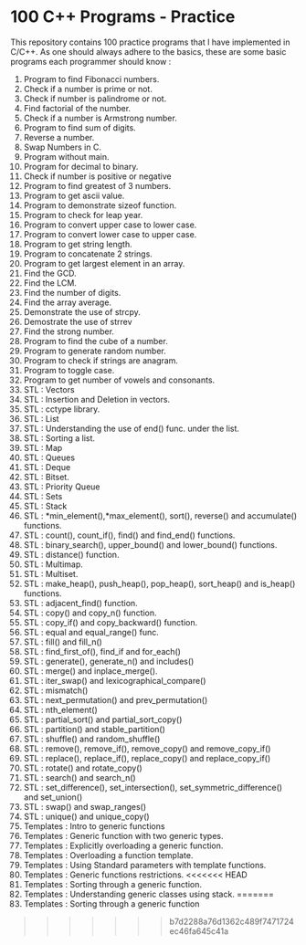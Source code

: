 # **100 C++ Programs - Practice**

This repository contains 100 practice programs that I have implemented in C/C++. As one should always adhere to the basics, these are some basic programs each programmer should know :

1. Program to find Fibonacci numbers.
2. Check if a number is prime or not.
3. Check if number is palindrome or not.
4. Find factorial of the number.
5. Check if a number is Armstrong number.
6. Program to find sum of digits.
7. Reverse a number.
8. Swap Numbers in C.
9. Program without main.
10. Program for decimal to binary.
11. Check if number is positive or negative
12. Program to find greatest of 3 numbers.
13. Program to get ascii value.
14. Program to demonstrate sizeof function.
15. Program to check for leap year.
16. Program to convert upper case to lower case.
17. Program to convert lower case to upper case.
18. Program to get string length.
19. Program to concatenate 2 strings.
20. Program to get largest element in an array.
21. Find the GCD.
22. Find the LCM.
23. Find the number of digits.
24. Find the array average.
25. Demonstrate the use of strcpy.
26. Demostrate the use of strrev
27. Find the strong number.
28. Program to find the cube of a number.
29. Program to generate random number.
30. Program to check if strings are anagram.
31. Program to toggle case.
32. Program to get number of vowels and consonants.
33. STL : Vectors
34. STL : Insertion and Deletion in vectors.
35. STL : cctype library.
36. STL : List
37. STL : Understanding the use of end() func. under the list.
38. STL : Sorting a list.
39. STL : Map
40. STL : Queues
41. STL : Deque
42. STL : Bitset.
43. STL : Priority Queue
44. STL : Sets
45. STL : Stack
46. STL : *min_element(),*max_element(), sort(), reverse() and accumulate() functions.
47. STL : count(), count_if(), find() and find_end() functions.
48. STL : binary_search(), upper_bound() and lower_bound() functions.
49. STL : distance() function.
50. STL : Multimap.
51. STL : Multiset.
52. STL : make_heap(), push_heap(), pop_heap(), sort_heap() and is_heap() functions.
53. STL : adjacent_find() function.
54. STL : copy() and copy_n() function.
55. STL : copy_if() and copy_backward() function.
56. STL : equal and equal_range() func.
57. STL : fill() and fill_n()
58. STL : find_first_of(), find_if and for_each()
59. STL : generate(), generate_n() and includes()
60. STL : merge() and inplace_merge().
61. STL : iter_swap() and lexicographical_compare()
62. STL : mismatch()
63. STL : next_permutation() and prev_permutation()
64. STL : nth_element()
65. STL : partial_sort() and partial_sort_copy()
66. STL : partition() and stable_partition()
67. STL : shuffle() and random_shuffle()
68. STL : remove(), remove_if(), remove_copy() and remove_copy_if()
69. STL : replace(), replace_if(), replace_copy() and replace_copy_if()
70. STL : rotate() and rotate_copy()
71. STL : search() and search_n()
72. STL : set_difference(), set_intersection(), set_symmetric_difference() and set_union()
73. STL : swap() and swap_ranges()
74. STL : unique() and unique_copy()
75. Templates : Intro to generic functions
76. Templates : Generic function with two generic types.
77. Templates : Explicitly overloading a generic function.
78. Templates : Overloading a function template.
79. Templates : Using Standard parameters with template functions.
80. Templates : Generic functions restrictions.
<<<<<<< HEAD
81. Templates : Sorting through a generic function.
82. Templates : Understanding generic classes using stack.
=======
81. Templates : Sorting through a generic function
>>>>>>> b7d2288a76d1362c489f7471724ec46fa645c41a
